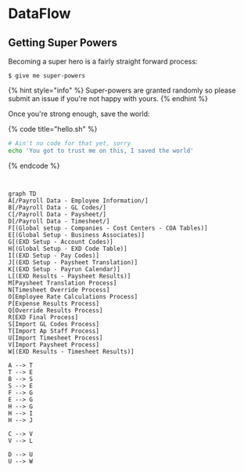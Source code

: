 # DataFlow

## Getting Super Powers

Becoming a super hero is a fairly straight forward process:

```
$ give me super-powers
```

{% hint style="info" %}
 Super-powers are granted randomly so please submit an issue if you're not happy with yours.
{% endhint %}

Once you're strong enough, save the world:

{% code title="hello.sh" %}
```bash
# Ain't no code for that yet, sorry
echo 'You got to trust me on this, I saved the world'
```
{% endcode %}

```mermaid


graph TD
A[/Payroll Data - Employee Information/]
B[/Payroll Data - GL Codes/]
C[/Payroll Data - Paysheet/]
D[/Payroll Data - Timesheet/]
F[(Global setup - Companies - Cost Centers - COA Tables)]
E[(Global Setup - Business Associates)]
G[(EXD Setup - Account Codes)]
H[(Global Setup - EXD Code Table)]
I[(EXD Setup - Pay Codes)]
J[(EXD Setup - Paysheet Translation)]
K[(EXD Setup - Payrun Calendar)]
L[(EXD Results - Paysheet Results)]
M[Paysheet Translation Process]
N[Timesheet Override Process]
O[Employee Rate Calculations Process]
P[Expense Results Process]
Q[Override Results Process]
R[EXD Final Process]
S[Import GL Codes Process]
T[Import Ap Staff Process]
U[Import Timesheet Process]
V[Import Paysheet Process]
W[(EXD Results - Timesheet Results)]

A --> T
T --> E
B --> S
S --> E
F --> G
E --> G
H --> G
H --> I
H --> J

C --> V
V --> L

D --> U
U --> W

```

